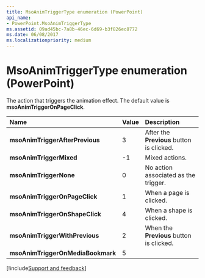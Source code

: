 ```yaml
---
title: MsoAnimTriggerType enumeration (PowerPoint)
api_name:
- PowerPoint.MsoAnimTriggerType
ms.assetid: 09ad45bc-7a8b-46ec-6d69-b3f826ec8772
ms.date: 06/08/2017
ms.localizationpriority: medium
---
```



# MsoAnimTriggerType enumeration (PowerPoint)

The action that triggers the animation effect. The default value is **msoAnimTriggerOnPageClick**.



|Name|Value|Description|
|:-----|:-----|:-----|
|**msoAnimTriggerAfterPrevious**|3|After the **Previous** button is clicked.|
|**msoAnimTriggerMixed**|-1|Mixed actions.|
|**msoAnimTriggerNone**|0|No action associated as the trigger.|
|**msoAnimTriggerOnPageClick**|1|When a page is clicked.|
|**msoAnimTriggerOnShapeClick**|4|When a shape is clicked.|
|**msoAnimTriggerWithPrevious**|2|When the **Previous** button is clicked.|
|**msoAnimTriggerOnMediaBookmark**|5||

[!include[Support and feedback](~/includes/feedback-boilerplate.md)]
